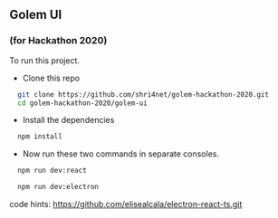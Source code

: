 ## Golem UI
### (for Hackathon 2020)

To run this project.

- Clone this repo

```bash
  git clone https://github.com/shri4net/golem-hackathon-2020.git
  cd golem-hackathon-2020/golem-ui
```

- Install the dependencies

```bash
  npm install
```

- Now run these two commands in separate consoles.

```bash
  npm run dev:react
```

```bash
  npm run dev:electron
```

code hints: https://github.com/elisealcala/electron-react-ts.git
